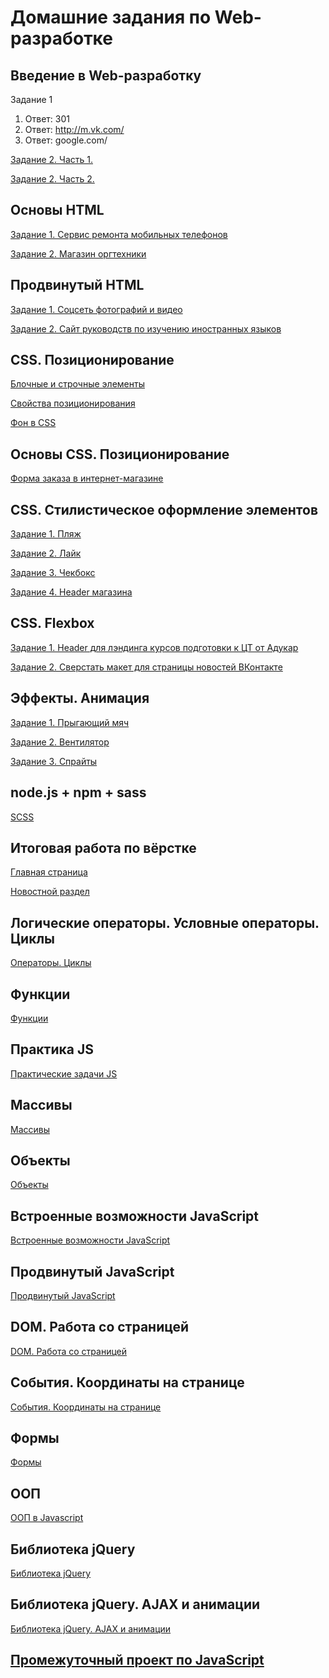 # Домашние задания по Web-разработке

## Введение в Web-разработку
Задание 1
  1. Ответ: 301
  2. Ответ: http://m.vk.com/
  3. Ответ: google.com/

 [Задание 2. Часть 1.](http://jsfiddle.net/hqcm86tf)

 [Задание 2. Часть 2.](http://jsfiddle.net/24j3Lpzd/)

## Основы HTML

 [Задание 1. Сервис ремонта мобильных телефонов](https://github.com/AdukarIT/ButkevichNO/tree/master/Project1)

 [Задание 2. Магазин оргтехники](https://github.com/AdukarIT/ButkevichNO/tree/master/Project2)

## Продвинутый HTML
 
 [Задание 1. Соцсеть фотографий и видео](https://github.com/AdukarIT/ButkevichNO/tree/master/Foto%20Wall)

 [Задание 2. Сайт руководств по изучению иностранных языков](https://github.com/AdukarIT/ButkevichNO/tree/master/Language%20courses)

## CSS. Позиционирование

 [Блочные и строчные элементы](https://webref.ru/node/1865/quiz-results/2610/view)

 [Свойства позиционирования](https://webref.ru/node/1921/quiz-results/2663/view)

 [Фон в CSS](https://webref.ru/node/1459/quiz-results/2656/view)

## Основы CSS. Позиционирование
 
 [Форма заказа в интернет-магазине](https://github.com/AdukarIT/ButkevichNO/tree/master/Online%20store)

## CSS. Стилистическое оформление элементов

 [Задание 1. Пляж](https://github.com/AdukarIT/ButkevichNO/tree/master/beach)

 [Задание 2. Лайк](https://github.com/AdukarIT/ButkevichNO/tree/master/Like)

 [Задание 3. Чекбокс](https://github.com/AdukarIT/ButkevichNO/tree/master/Checkbox)

 [Задание 4. Header магазина](https://github.com/AdukarIT/ButkevichNO/tree/master/header%20menu)

##  CSS. Flexbox

 [Задание 1. Header для лэндинга курсов подготовки к ЦТ от Адукар](https://github.com/AdukarIT/ButkevichNO/tree/master/header%20adukar)

 [Задание 2. Сверстать макет для страницы новостей ВКонтакте](https://github.com/AdukarIT/ButkevichNO/tree/master/feed%20vk)

## Эффекты. Анимация

 [Задание 1. Прыгающий мяч](https://github.com/AdukarIT/ButkevichNO/tree/master/animations/ball)

 [Задание 2. Вентилятор](https://github.com/AdukarIT/ButkevichNO/tree/master/animations/fan)

 [Задание 3. Спрайты](https://github.com/AdukarIT/ButkevichNO/tree/master/animations/sprites)

## node.js + npm + sass
 
 [SCSS](https://github.com/AdukarIT/ButkevichNO/tree/master/designClub)

## Итоговая работа по вёрстке

 [Главная страница](https://nikitabutkevich.github.io/public/index.html)

 [Новостной раздел](https://nikitabutkevich.github.io/public/music.html)

## Логические операторы. Условные операторы. Циклы
 
 [Операторы. Циклы](https://github.com/AdukarIT/ButkevichNO/tree/master/js)
 
## Функции
 
 [Функции](https://github.com/AdukarIT/ButkevichNO/tree/master/js_function)

## Практика JS	
 	
 [Практические задачи JS](https://github.com/AdukarIT/ButkevichNO/tree/master/js_practices)

## Массивы

 [Массивы](https://github.com/AdukarIT/ButkevichNO/tree/master/js_array)

## Объекты
	
 [Объекты](https://github.com/AdukarIT/ButkevichNO/tree/master/js_object)

## Встроенные возможности JavaScript

 [Встроенные возможности JavaScript](https://github.com/AdukarIT/ButkevichNO/tree/master/js_opportunities)

## Продвинутый JavaScript

 [Продвинутый JavaScript](https://github.com/AdukarIT/ButkevichNO/tree/master/js_advancedJS)

## DOM. Работа со страницей

 [DOM. Работа со страницей](https://github.com/AdukarIT/ButkevichNO/tree/master/js_dom)

## События. Координаты на странице

 [События. Координаты на странице](https://github.com/AdukarIT/ButkevichNO/tree/master/js_developments)

## Формы

 [Формы](https://github.com/AdukarIT/ButkevichNO/tree/master/js_forms)

## ООП
 
 [ООП в Javascript](https://github.com/AdukarIT/ButkevichNO/tree/master/js_oop)
 
## Библиотека jQuery

 [Библиотека jQuery](https://github.com/AdukarIT/ButkevichNO/tree/master/js_jquery)
 

## Библиотека jQuery. AJAX и анимации

 [Библиотека jQuery. AJAX и анимации](https://github.com/AdukarIT/ButkevichNO/tree/master/js_jquery-part2)
 
## [Промежуточный проект по JavaScript](https://nikitabutkevich.github.io/collection/)
